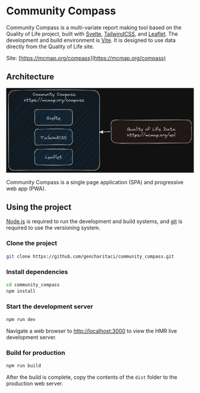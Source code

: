 # Community Compass

Community Compass is a multi-variate report making tool based on the Quality of Life project, built with [Svelte](https://svelte.dev/), [TailwindCSS](https://tailwindcss.com/), and [Leaflet](https://leafletjs.com/). The development and build environment is [Vite](https://vitejs.dev/). It is designed to use data directly from the Quality of Life site.

Site: [https://mcmap.org/compass](https://mcmap.org/compass)

## Architecture

![Architecture](./Architecture.png)

Community Compass is a single page application (SPA) and progressive web app (PWA). 


## Using the project

[Node.js](https://nodejs.org/en) is required to run the development and build systems, and [git](https://git-scm.com/) is required to use the versioning system.

### Clone the project
```bash
git clone https://github.com/gencharitaci/community_compass.git
```

### Install dependencies
```bash
cd community_compass
npm install
```

### Start the development server
```bash
npm run dev
```

Navigate a web browser to [http://localhost:3000](http://localhost:3000) to view the HMR live development server.

### Build for production
```bash
npm run build
```

After the build is complete, copy the contents of the `dist` folder to the production web server.
